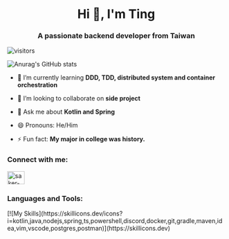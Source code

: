 <!--
**akechetaki10736/akechetaki10736** is a ✨ _special_ ✨ repository because its `README.md` (this file) appears on your GitHub profile.

Here are some ideas to get you started:

- 🔭 I’m currently working on ...
- 🌱 I’m currently learning ...
- 👯 I’m looking to collaborate on ...
- 🤔 I’m looking for help with ...
- 💬 Ask me about ...Cancel changes
- 📫 How to reach me: ...
- 😄 Pronouns: ...
- ⚡ Fun fact: ...
-->
<h1 align="center">Hi 👋, I'm Ting</h1>

<h3 align="center">A passionate backend developer from Taiwan</h3>

![visitors](https://visitor-badge.glitch.me/badge?page_id=akechetaki10736&left_color=green&right_color=red)

![Anurag's GitHub stats](https://github-readme-stats.vercel.app/api?username=akechetaki10736&show_icons=true&theme=tokyonight)

- 🌱 I’m currently learning **DDD, TDD, distributed system and container orchestration**

- 👯 I’m looking to collaborate on **side project**

- 💬 Ask me about **Kotlin and Spring**

- 😄 Pronouns: He/Him

- ⚡ Fun fact: **My major in college was history.**

<h3 align="left">Connect with me:</h3>
<p align="left">
    <a href="https://linkedin.com/in/tingiāu-kì" target="blank"><img align="center"
            src="https://raw.githubusercontent.com/rahuldkjain/github-profile-readme-generator/master/src/images/icons/Social/linked-in-alt.svg"
            alt="saker-lin" height="30" width="40" /></a>
</p>
<h3 align="left">Languages and Tools:</h3>
</p>
[![My Skills](https://skillicons.dev/icons?i=kotlin,java,nodejs,spring,ts,powershell,discord,docker,git,gradle,maven,idea,vim,vscode,postgres,postman)](https://skillicons.dev)
